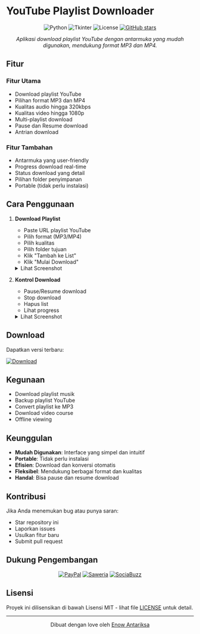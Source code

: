 # YouTube Playlist Downloader

<div align="center">
  
  ![Python](https://img.shields.io/badge/Python-3.8+-blue.svg)
  ![Tkinter](https://img.shields.io/badge/Tkinter-GUI-green.svg)
  ![License](https://img.shields.io/badge/license-MIT-blue.svg)
  [![GitHub stars](https://img.shields.io/github/stars/enowdev/YouTube-Playlist-Downloader.svg)](https://github.com/enowdev/YouTube-Playlist-Downloader/stargazers)
  
  *Aplikasi download playlist YouTube dengan antarmuka yang mudah digunakan, mendukung format MP3 dan MP4.*
</div>

## Fitur

### Fitur Utama
- Download playlist YouTube
- Pilihan format MP3 dan MP4
- Kualitas audio hingga 320kbps
- Kualitas video hingga 1080p
- Multi-playlist download
- Pause dan Resume download
- Antrian download

### Fitur Tambahan
- Antarmuka yang user-friendly
- Progress download real-time
- Status download yang detail
- Pilihan folder penyimpanan
- Portable (tidak perlu instalasi)

## Cara Penggunaan

1. **Download Playlist**
   - Paste URL playlist YouTube
   - Pilih format (MP3/MP4)
   - Pilih kualitas
   - Pilih folder tujuan
   - Klik "Tambah ke List"
   - Klik "Mulai Download"

   <details>
   <summary>Lihat Screenshot</summary>
   <img src="assets/download_demo.png" alt="Download Demo"/>
   </details>

2. **Kontrol Download**
   - Pause/Resume download
   - Stop download
   - Hapus list
   - Lihat progress

   <details>
   <summary>Lihat Screenshot</summary>
   <img src="assets/control_demo.png" alt="Control Demo"/>
   </details>

## Download

Dapatkan versi terbaru:

[![Download](https://img.shields.io/badge/Download-Latest%20Release-blue.svg)](https://github.com/enowdev/YouTube-Playlist-Downloader/releases/latest)

## Kegunaan

- Download playlist musik
- Backup playlist YouTube
- Convert playlist ke MP3
- Download video course
- Offline viewing

## Keunggulan

- **Mudah Digunakan**: Interface yang simpel dan intuitif
- **Portable**: Tidak perlu instalasi
- **Efisien**: Download dan konversi otomatis
- **Fleksibel**: Mendukung berbagai format dan kualitas
- **Handal**: Bisa pause dan resume download

## Kontribusi

Jika Anda menemukan bug atau punya saran:
- Star repository ini
- Laporkan issues
- Usulkan fitur baru
- Submit pull request

## Dukung Pengembangan

<div align="center">
  
[![PayPal](https://img.shields.io/badge/PayPal-Donate-blue.svg)](https://paypal.me/rckymahardika?country.x=ID&locale.x=en_US)
[![Saweria](https://img.shields.io/badge/Saweria-Support-orange.svg)](https://saweria.co/Enow)
[![SociaBuzz](https://img.shields.io/badge/SociaBuzz-Donate-red.svg)](https://sociabuzz.com/enow14)

</div>

## Lisensi

Proyek ini dilisensikan di bawah Lisensi MIT - lihat file [LICENSE](LICENSE) untuk detail.

---

<div align="center">
  Dibuat dengan love oleh <a href="https://github.com/enowdev">Enow Antariksa</a>
</div>
